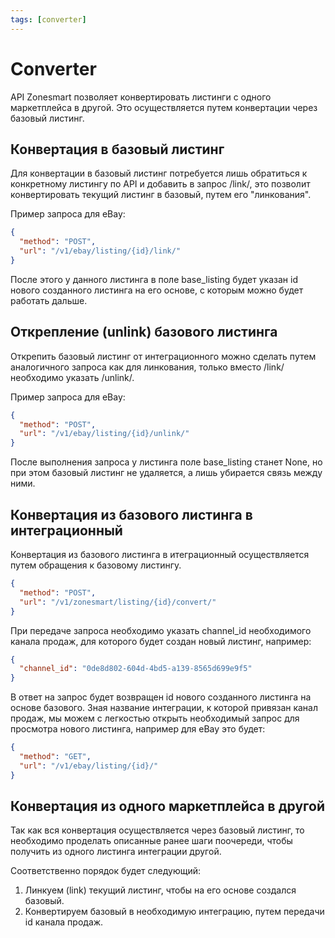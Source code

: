 ```yaml
---
tags: [converter]
---
```


# Сonverter

API Zonesmart позволяет конвертировать листинги с одного маркетплейса в другой. Это осуществляется путем конвертации через базовый листинг.

## Конвертация в базовый листинг

Для конвертации в базовый листинг потребуется лишь обратиться к конкретному листингу по API и добавить в запрос /link/, это позволит конвертировать текущий листинг в базовый, путем его "линкования".

Пример запроса для eBay:

```json http
{
  "method": "POST",
  "url": "/v1/ebay/listing/{id}/link/"
}
```

После этого у данного листинга в поле base_listing будет указан id нового созданного листинга на его основе, с которым можно будет работать дальше.

## Открепление (unlink) базового листинга

Открепить базовый листинг от интеграционного можно сделать путем аналогичного запроса как для линкования, только вместо /link/ необходимо указать /unlink/.

Пример запроса для eBay:

```json http
{
  "method": "POST",
  "url": "/v1/ebay/listing/{id}/unlink/"
}
```

После выполнения запроса у листинга поле base_listing станет None, но при этом базовый листинг не удаляется, а лишь убирается связь между ними.

## Конвертация из базового листинга в интеграционный

Конвертация из базового листинга в итеграционный осуществляется путем обращения к базовому листингу.

```json http
{
  "method": "POST",
  "url": "/v1/zonesmart/listing/{id}/convert/"
}
```

При передаче запроса необходимо указать channel_id необходимого канала продаж, для которого будет создан новый листинг, например:

```json
{
  "channel_id": "0de8d802-604d-4bd5-a139-8565d699e9f5"
}
```

В ответ на запрос будет возвращен id нового созданного листинга на основе базового.
Зная название интеграции, к которой привязан канал продаж, мы можем с легкостью открыть необходимый запрос для просмотра нового листинга, например для eBay это будет:

```json http
{
  "method": "GET",
  "url": "/v1/ebay/listing/{id}/"
}
```

## Конвертация из одного маркетплейса в другой

Так как вся конвертация осуществляется через базовый листинг, то необходимо проделать описанные ранее шаги поочереди, чтобы получить из одного листинга интеграции другой.

Соответственно порядок будет следующий:

1. Линкуем (link) текущий листинг, чтобы на его основе создался базовый.
2. Конвертируем базовый в необходимую интеграцию, путем передачи id канала продаж.
